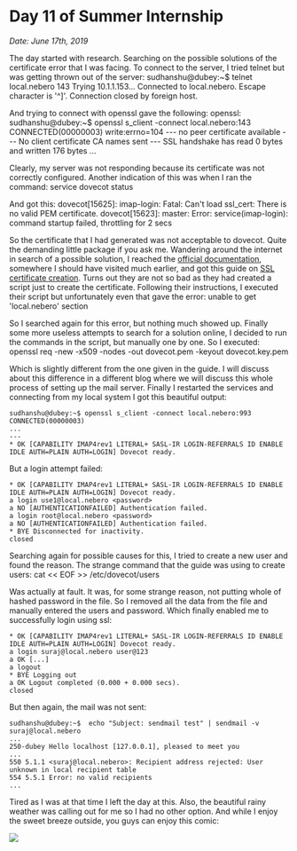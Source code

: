 # Day 11 of Summer Internship

*Date: June 17th, 2019*

The day started with research. Searching on the possible solutions of the certificate error that I was facing. To connect to the server, I tried telnet but was getting thrown out of the server:
	sudhanshu@dubey:~$ telnet local.nebero 143
	Trying 10.1.1.153...
	Connected to local.nebero.
	Escape character is '^]'.
	Connection closed by foreign host.

And trying to connect with openssl gave the following:
	openssl: sudhanshu@dubey:~$ openssl s_client -connect local.nebero:143
	CONNECTED(00000003)
	write:errno=104
	---
	no peer certificate available
	---
	No client certificate CA names sent
	---
	SSL handshake has read 0 bytes and written 176 bytes
	...

Clearly, my server was not responding because its certificate was not correctly configured. Another indication of this was when I ran the command:
	service dovecot status

And got this:
	dovecot[15625]: imap-login: Fatal: Can't load ssl_cert: There is no valid PEM certificate.
	dovecot[15623]: master: Error: service(imap-login): command startup failed, throttling for 2 secs

So the certificate that I had generated was not acceptable to dovecot. Quite the demanding little package if you ask me. Wandering around the internet in search of a possible solution, I reached the [official documentation](https://wiki.dovecot.org/FrontPage), somewhere I should have visited much earlier, and got this guide on [SSL certificate creation](https://wiki.dovecot.org/SSL/CertificateCreation). Turns out they are not so bad as they had created a script just to create the certificate. Following their instructions, I executed their script but unfortunately even that gave the error:
	unable to get 'local.nebero' section

So I searched again for this error, but nothing much showed up. Finally some more useless attempts to search for a solution online, I decided to run the commands in the script, but manually one by one. So I executed:
	openssl req -new -x509 -nodes -out dovecot.pem -keyout dovecot.key.pem

Which is slightly different from the one given in the guide. I will discuss about this difference in a different blog where we will discuss this whole process of setting up the mail server. Finally I restarted the services and connecting from my local system I got this beautiful output:

	sudhanshu@dubey:~$ openssl s_client -connect local.nebero:993
	CONNECTED(00000003)
	...
	---
	* OK [CAPABILITY IMAP4rev1 LITERAL+ SASL-IR LOGIN-REFERRALS ID ENABLE IDLE AUTH=PLAIN AUTH=LOGIN] Dovecot ready.

But a login attempt failed:

	* OK [CAPABILITY IMAP4rev1 LITERAL+ SASL-IR LOGIN-REFERRALS ID ENABLE IDLE AUTH=PLAIN AUTH=LOGIN] Dovecot ready.
	a login use1@local.nebero <password>
	a NO [AUTHENTICATIONFAILED] Authentication failed.
	a login root@local.nebero <password>
	a NO [AUTHENTICATIONFAILED] Authentication failed.
	* BYE Disconnected for inactivity.
	closed

Searching again for possible causes for this, I tried to create a new user and found the reason. The strange command that the guide was using to create users:
	cat << EOF >> /etc/dovecot/users
 
 Was actually at fault. It was, for some strange reason, not putting whole of hashed password in the file. So I removed all the data from the file and manually entered the users and password. Which finally enabled me to successfully login using ssl:

	* OK [CAPABILITY IMAP4rev1 LITERAL+ SASL-IR LOGIN-REFERRALS ID ENABLE IDLE AUTH=PLAIN AUTH=LOGIN] Dovecot ready.
	a login suraj@local.nebero user@123
	a OK [...] 
	a logout
	* BYE Logging out
	a OK Logout completed (0.000 + 0.000 secs).
	closed

But then again, the mail was not sent:

	sudhanshu@dubey:~$  echo "Subject: sendmail test" | sendmail -v suraj@local.nebero
	...
	250-dubey Hello localhost [127.0.0.1], pleased to meet you
	...
	550 5.1.1 <suraj@local.nebero>: Recipient address rejected: User unknown in local recipient table
	554 5.5.1 Error: no valid recipients
	...

Tired as I was at that time I left the day at this. Also, the beautiful rainy weather was calling out for me so I had no other option. And while I enjoy the sweet breeze outside, you guys can enjoy this comic:

![](https://proxy.duckduckgo.com/iu/?u=http%3A%2F%2Fdt.azadicdn.com%2Fwp-content%2Fuploads%2F2013%2F04%2Fwindows_vs_linux_users.gif%3F200&f=1)




